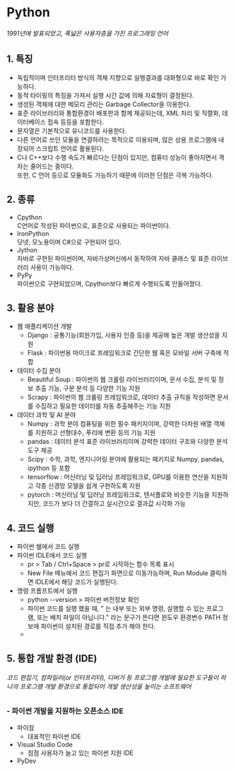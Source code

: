 # Python   
###### 1991년에 발표되었고, 폭넓은 사용자층을 가진 프로그래밍 언어    

## 1. 특징    
- 독립적이며 인터프리터 방식의 객체 지향으로 실행결과를 대화형으로 바로 확인 가능하다.       
- 동적 타이핑의 특징을 가져서 실행 시간 값에 의해 자료형이 결정된다.      
- 생성된 객체에 대한 메모리 관리는 Garbage Collector을 이용한다.   
- 표준 라이브러리와 통합환경이 배포판과 함께 제공되는데, XML 처리 및 직렬화, 데이터베이스 접속 등등을 포함한다.    
- 문자열은 기본적으로 유니코드를 사용한다.    
- 다른 언어로 쓰인 모듈을 연결하려는 목적으로 이용되며, 많은 상용 프로그램에 내장되어 스크립트 언어로 활용된다.       
- C나 C++보다 수행 속도가 빠르다는 단점이 있지만, 컴퓨터 성능이 좋아지면서 격차는 줄어드는 중이다.     
또한, C 언어 등으로 모듈화도 가능하기 때문에 이러한 단점은 극복 가능하다.      

## 2. 종류   
- Cpython     
C언어로 작성된 파이썬으로, 표준으로 사용되는 파이썬이다.      
- IronPython      
닷넷, 모노용이며 C#으로 구현되어 있다.     
- Jython      
자바로 구현된 파이썬이며, 자바가상머신에서 동작하여 자바 클래스 및 표준 라이브러리 사용이 가능하다.   
- PyPy    
파이썬으로 구현되었으며, Cpython보다 빠르게 수행되도록 만들어졌다.    

## 3. 활용 분야   
- 웹 애플리케이션 개발   
  - Django : 공통기능(회원가입, 사용자 인증 등)을 제공해 높은 개발 생산성을 지원    
  - Flask : 파이썬용 마이크로 프레임워크로 간단한 웹 혹은 모바일 서버 구축에 적합     
- 데이터 수집 분야   
  - Beautiful Soup : 파이썬의 웹 크롤링 라이브러리이며, 문서 수집, 분석 및 정보 추출 기능, 구문 분석 등 다양한 기능 지원   
  - Scrapy : 파이썬의 웹 크롤링 프레임워크로, 데이터 추출 규칙을 작성하면 문서를 수집하고 필요한 데이터를 자동 추출해주는 기능 지원   
- 데이터 과학 및 AI 분야   
  - Numpy : 과학 분야 컴퓨팅을 위한 필수 패키지이며, 강력한 다차원 배열 객체를 지원하고 선형대수, 푸리에 변환 등의 기능 지원   
  - pandas : 데이터 분석 표준 라이브러리이며 강력한 데이터 구조와 다양한 분석 도구 제공    
  - Scipy : 수학, 과학, 엔지니어링 분야에 활용되는 패키지로 Numpy, pandas, ipython 등 포함   
  - tensorflow : 머신러닝 및 딥러닝 프레임워크로, GPU를 이용한 연산을 지원하고 각종 신경망 모델을 쉽게 구현하도록 지원   
  - pytorch : 머신러닝 및 딥러닝 프레임워크로, 텐서플로와 비슷한 기능을 지원하지만, 코드가 보다 더 간결하고 실시간으로 결과값 시각화 가능      

## 4. 코드 실행   
- 파이썬 쉘에서 코드 실행   
- 파이썬 IDLE에서 코드 실행    
  - pr > Tab / Ctrl+Space > pr로 시작하는 함수 목록 표시   
  - New File 메뉴에서 코드 편집기 화면으로 이동가능하며, Run Module 클릭하면 IDLE에서 해당 코드가 실행된다.   
- 명령 프롬프트에서 실행   
  - python --version > 파이썬 버전정보 확인   
  - 파이썬 코드를 실행 했을 때, "   는 내부 또는 외부 명령, 실행할 수 있는 프로그램, 또는 배치 파일이 아닙니다." 라는 문구가 뜬다면 
  윈도우 환경변수 PATH 정보에 파이썬이 설치된 경로를 직접 추가 해야 한다.   
  - 
## 5. 통합 개발 환경 (IDE)   
###### 코드 편집기, 컴파일러(or 인터프리터), 디버거 등 프로그램 개발에 필요한 도구들이 하나의 프로그램 개발 환경으로 통합되어 개발 생산성을 높이는 소프트웨어   
### - 파이썬 개발을 지원하는 오픈소스 IDE   
- 파이참      
  - 대표적인 파이썬 IDE   
- Visual Studio Code      
  - 점점 사용자가 늘고 있는 파이썬 지원 IDE
- PyDev   







